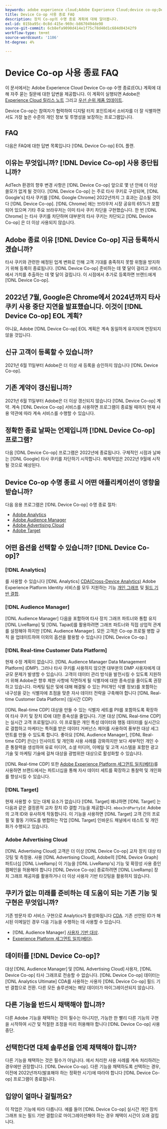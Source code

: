 ```yaml
---
keywords: adobe experience cloud;Adobe Experience Cloud;device co-op;Device Co-op;수명 종료
title: Device Co-op 사용 종료 FAQ
description: 장치 Co-op의 수명 종료 계획에 대해 알아봅니다.
exl-id: 015ba95c-0c8d-415e-969c-b8670494de98
source-git-commit: 6cb8efa9090d414e1f75c78d40d1c684d04342f9
workflow-type: tm+mt
source-wordcount: '1106'
ht-degree: 4%

---
```


# Device Co-op 사용 종료 FAQ

이 문서에서는 Adobe Experience Cloud Device Co-op 수명 종료(EOL) 계획에 대해 자주 묻는 질문에 대한 답변을 제공합니다. 이 계획이 실행되면 Adobe은 [Experience Cloud 릴리스 노트](https://experienceleague.adobe.com/docs/release-notes/experience-cloud/current.html?lang=ko-KR) 그리고 [우선 순위 제품 업데이트](https://www.adobe.com/kr/subscription/priority-product-update.html).

Device Co-op는 참여자가 협력하여 디지털 터치 포인트에서 소비자를 더 잘 식별하면서도 가장 높은 수준의 개인 정보 및 투명성을 보장하는 프로그램입니다.

## FAQ

다음은 FAQ에 대한 답변 목록입니다 [!DNL Device Co-op] EOL 플랜.

## 이유는 무엇입니까? [!DNL Device Co-op] 사용 중단됩니까?

AdTech 환경의 향후 변경 사항은 [!DNL Device Co-op] 앞으로 몇 년 안에 더 이상 쓸모가 없게 될 것이다. [!DNL Device Co-op] 는 주로 타사 쿠키로 구성되며, [!DNL Google's] 타사 쿠키를 [!DNL Google Chrome] 2022년까지 그 효과는 감소될 것이다 [!DNL Device Co-op]. [!DNL Chrome] 에는 브라우저 시장 공유의 65%가 포함되어 있으며 기타 주요 브라우저는 이미 타사 쿠키 차단을 구현했습니다. 한 번 [!DNL Chrome] 는 타사 쿠키를 차단하며 대부분의 타사 쿠키는 차단되고 [!DNL Device Co-op] 은 더 이상 사용되지 않습니다.

## Adobe 종료 이유 [!DNL Device Co-op] 지금 등록하시겠습니까?

타사 쿠키와 관련한 예정된 업계 변화로 인해 고객 기대를 충족하지 못할 위험을 방지하기 위해 등록이 종료됩니다. [!DNL Device Co-op] 준비하는 데 몇 달이 걸리고 서비스에서 가치를 추출하는 데 몇 달이 걸립니다. 이 시점에서 추가로 등록하면 브랜드에게 [!DNL Device Co-op].

## 2022년 7월, Google은 Chrome에서 2024년까지 타사 쿠키 사용 중단 지연을 발표했습니다. 이것이 [!DNL Device Co-op] EOL 계획?

아니요, Adobe [!DNL Device Co-op] EOL 계획은 계속 동일하게 유지되며 연장되지 않을 것입니다.

## 신규 고객이 등록할 수 있습니까?

2021년 6월 11일부터 Adobe은 더 이상 새 등록을 승인하지 않습니다 [!DNL Device Co-op].

## 기존 계약이 갱신됩니까?

2021년 6월 11일부터 Adobe은 더 이상 갱신되지 않습니다 [!DNL Device Co-op] 계약. 계속 [!DNL Device Co-op] 서비스를 사용하면 프로그램이 종료될 때까지 현재 사용 약관에 따라 계속 서비스를 수행할 수 있습니다.

## 정확한 종료 날짜는 언제입니까 [!DNL Device Co-op] 프로그램?

다음 [!DNL Device Co-op] 프로그램은 2022년에 종료됩니다. 구체적인 시점과 날짜는 [!DNL Google] 타사 쿠키를 차단하기 시작합니다. 해체작업은 2022년 9월에 시작될 것으로 예상된다.

## Device Co-op 수명 종료 시 어떤 애플리케이션이 영향을 받습니까?

다음 응용 프로그램은 [!DNL Device Co-op] 수명 종료 절차:

- [Adobe Analytics](https://experienceleague.adobe.com/docs/analytics.html?lang=en)
- [Adobe Audience Manager](https://experienceleague.adobe.com/docs/audience-manager/user-guide/overview/aam-overview.html?lang=en)
- [Adobe Advertising Cloud](https://experienceleague.adobe.com/docs/advertising-cloud.html?lang=en)
- [Adobe Target](https://experienceleague.adobe.com/docs/target/using/introduction/intro.html?lang=en)

## 어떤 옵션을 선택할 수 있습니까? [!DNL Device Co-op]?

### [!DNL Analytics]

를 사용할 수 있습니다 [!DNL Analytics] [CDA(Cross-Device Analytics)](https://experienceleague.adobe.com/docs/analytics/components/cda/overview.html) Adobe Experience Platform Identity 서비스를 모두 지원하는 기능 [개인 그래프](https://experienceleague.adobe.com/docs/analytics/components/cda/device-graph.html?lang=en) 및 [필드 기반 결합](https://experienceleague.adobe.com/docs/analytics/components/cda/field-based-stitching.html?lang=en).

### [!DNL Audience Manager]

[!DNL Audience Manager] 다음을 포함하여 타사 장치 그래프 파트너와 통합 유지 [!DNL LiveRamp] 및 [!DNL Tapad]를 활용하려면 그래프 파트너와 직접 상업적 관계를 설정해야 하지만 [!DNL Audience Manager]. 모든 고객은 Co-op 프로필 병합 규칙 을 업데이트하여 이외의 옵션을 활용할 수 있습니다 [!DNL Device Co-op.]

### [!DNL Real-time Customer Data Platform]

현재 수정 계획이 없습니다. [!DNL Audience Manager Data Management Platform] (DMP). 그러나 타사 쿠키를 사용하지 않으면 대부분의 DMP 사용자에게 대규모 문제가 발생할 수 있습니다. 고객이 데이터 관리 방식을 발전시킬 수 있도록 지원하기 위해 Adobe은 향후 제한 사항에 직면하게 될 식별자에 대한 종속성을 줄이도록 권장하고 있습니다. 마케팅 팀은 및에 대해 해결될 수 있는 PII(개인 식별 정보)를 포함하는 내구성을 갖는 식별자에 초점을 맞춘 자사 데이터 전략을 구축해야 합니다 [!DNL Real-time Customer Data Platform] (실시간 CDP)

[!DNL Real-time CDP] 대상을 만들 수 있는 식별자 세트를 PII를 포함하도록 확장하여 타사 쿠키 및 장치 ID에 대한 종속성을 줄입니다. 기본 대상 [!DNL Real-time CDP] 는 실시간 고객 프로필입니다. 이 프로필은 개인 특성 데이터와 행동 데이터를 실시간으로 결합하고 마케터는 특허를 받은 데이터 거버넌스 제어를 사용하여 풍부한 대상 세그먼트를 만들 수 있도록 합니다. 좋아요 [!DNL Audience Manager], [!DNL Real-time CDP] 은(는) 인사이트 및 개인화 사용 사례를 강화하지만 보다 세부적인 개인 수준 통찰력을 생성하여 유료 미디어, 소셜 미디어, 이메일 및 고객 시스템을 포함한 광고 기술 및 마케팅 기술에 걸쳐 대상을 광범위한 대상으로 활성화할 수 있습니다.

[!DNL Real-time CDP] 또한 [Adobe Experience Platform 세그먼트 일치(베타)](https://experienceleague.adobe.com/docs/experience-platform/segmentation/ui/segment-match/overview.html?lang=en)를 사용하면 브랜드에서는 파트너십을 통해 자사 데이터 세트를 확장하고 통찰력 및 개인화를 향상시킬 수 있습니다.

### [!DNL Target]

현재 사용할 수 있는 대체 요소가 없습니다 [!DNL Target] 왜냐하면 [!DNL Target] 는 다음과 같은 결정론적 교차 장치 ID 결합 기능을 제공합니다. `mbox3rdPartyId`: Adobe의 고객 ID와 유사하게 작동합니다. 이 기능을 사용하면 [!DNL Target] 고객 간의 프로필 및 활동 기여도를 병합하는 작업 [!DNL Target] 인바운드 채널에서 테스트 및 개인화가 수행되고 있습니다.

### Adobe Advertising Cloud

[!DNL Advertising Cloud] 고객은 더 이상 [!DNL Device Co-op] 교차 장치 대상 타깃팅 및 측정용. 사용 [!DNL Advertising Cloud], Adobe의 [!DNL Device Graph] 파트너십 [!DNL LiveRamp] 이 기능을 [!DNL LiveRamp's] 기능 및 확장성 사용 중인 캠페인을 허용해야 합니다 [!DNL Device Co-op] 종료하려면 [!DNL LiveRamp] 장치 그래프 제공자를 활용하거나 더 이상 사용자 기반 타깃팅을 활용하지 않습니다.

## 쿠키가 없는 미래를 준비하는 데 도움이 되는 기존 기능 및 구현은 무엇입니까?

기존 방문자 ID 서비스 구현으로 Analytics가 활성화됩니다 [CDA](https://experienceleague.adobe.com/docs/analytics/components/cda/overview.html). 기존 선언된 ID가 해시된 이메일인 경우 다음 기능을 수행하는 데 사용할 수 있습니다.

- [!DNL Audience Manager] [사용자 기반 대상](https://experienceleague.adobe.com/docs/audience-manager/user-guide/features/destinations/people-based/people-based-destinations-overview.html).
- [Experience Platform 세그먼트 일치(베타)](https://experienceleague.adobe.com/docs/experience-platform/segmentation/ui/segment-match/overview.html?lang=en).

## 데이터를 [!DNL Device Co-op]?

대상 [!DNL Audience Manager] 및 [!DNL Advertising Cloud] 사용자, [!DNL Device Co-op] 타사 그래프로 전송할 수 없습니다. [!DNL Device Co-op] 데이터는 [!DNL Analytics Ultimate] CDA를 사용하는 사용자 [!DNL Device Co-op] 필드 기반 결합으로 전환. 다른 모든 솔루션에는 해당 데이터가 마이그레이션되지 않습니다.

## 다른 기능을 반드시 채택해야 합니까?

다른 Adobe 기능을 채택하는 것이 필수는 아니지만, 가능한 한 빨리 다른 기능의 구현을 시작하여 시간 및 적절한 조정을 미리 허용해야 합니다 [!DNL Device Co-op] 사용 중단.

## 선택한다면 대체 솔루션을 언제 채택해야 합니까?

다른 기능을 채택하는 것은 필수가 아닙니다. 에서 처리한 사용 사례를 계속 처리하려는 경우에만 권장합니다. [!DNL Device Co-op]. 다른 기능을 채택하도록 선택하는 경우, 이전에 2022년까지(발표해야 하는 정확한 시기)에 따라야 합니다 [!DNL Device Co-op] 프로그램이 종료됩니다.

## 입양이 얼마나 걸릴까요?

이 작업은 기능에 따라 다릅니다. 예를 들어 [!DNL Device Co-op] 실시간 개인 장치 그래프 또는 필드 기반 결합으로 마이그레이션해야 하는 경우 채택이 시간이 오래 걸립니다.
